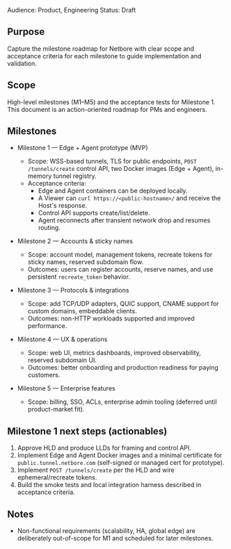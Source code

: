 Audience: Product, Engineering
Status: Draft

Purpose
-------
Capture the milestone roadmap for Netbore with clear scope and acceptance criteria for each milestone to guide implementation and validation.

Scope
-----
High-level milestones (M1–M5) and the acceptance tests for Milestone 1. This document is an action-oriented roadmap for PMs and engineers.

Milestones
----------
- Milestone 1 — Edge + Agent prototype (MVP)
  - Scope: WSS-based tunnels, TLS for public endpoints, `POST /tunnels/create` control API, two Docker images (Edge + Agent), in-memory tunnel registry.
  - Acceptance criteria:
    - Edge and Agent containers can be deployed locally.
    - A Viewer can `curl https://<public-hostname>/` and receive the Host's response.
    - Control API supports create/list/delete.
    - Agent reconnects after transient network drop and resumes routing.

- Milestone 2 — Accounts & sticky names
  - Scope: account model, management tokens, recreate tokens for sticky names, reserved subdomain flow.
  - Outcomes: users can register accounts, reserve names, and use persistent `recreate_token` behavior.

- Milestone 3 — Protocols & integrations
  - Scope: add TCP/UDP adapters, QUIC support, CNAME support for custom domains, embeddable clients.
  - Outcomes: non-HTTP workloads supported and improved performance.

- Milestone 4 — UX & operations
  - Scope: web UI, metrics dashboards, improved observability, reserved subdomain UI.
  - Outcomes: better onboarding and production readiness for paying customers.

- Milestone 5 — Enterprise features
  - Scope: billing, SSO, ACLs, enterprise admin tooling (deferred until product-market fit).

Milestone 1 next steps (actionables)
-----------------------------------
1. Approve HLD and produce LLDs for framing and control API.
2. Implement Edge and Agent Docker images and a minimal certificate for `public.tunnel.netbore.com` (self-signed or managed cert for prototype).
3. Implement `POST /tunnels/create` per the HLD and wire ephemeral/recreate tokens.
4. Build the smoke tests and local integration harness described in acceptance criteria.

Notes
-----
- Non-functional requirements (scalability, HA, global edge) are deliberately out-of-scope for M1 and scheduled for later milestones.
